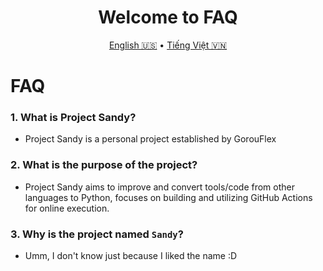 <h1 align="center">Welcome to FAQ</h1>
<p align="center">
  <a href="FAQ.md">English 🇺🇸</a>
  •
  <a href="FAQ-vn.md">Tiếng Việt 🇻🇳</a>
</p>

# FAQ
### 1. What is Project Sandy?

- Project Sandy is a personal project established by GorouFlex

### 2. What is the purpose of the project?

- Project Sandy aims to improve and convert tools/code from other languages to Python, focuses on building and utilizing GitHub Actions for online execution.

### 3. Why is the project named `Sandy`?

- Umm, I don't know just because I liked the name :D